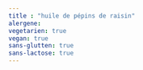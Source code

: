 ```yaml
---
title : "huile de pépins de raisin"
alergene: 
vegetarien: true
vegan: true
sans-glutten: true
sans-lactose: true
--- 
```

